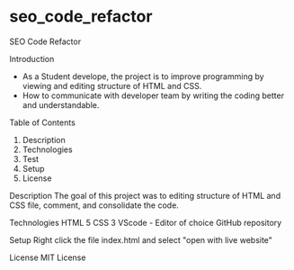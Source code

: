 # seo_code_refactor
SEO Code Refactor

Introduction
* As a Student develope, the project is to improve programming by viewing and editing structure of HTML and CSS.
* How to communicate with developer team by writing the coding better and understandable.  

Table of Contents
1.  Description
2.  Technologies
3.  Test
4.  Setup 
5.  License

Description
    The goal of this project was to editing structure of HTML and CSS file, comment, and consolidate the code.  

Technologies
    HTML 5
    CSS 3
    VScode - Editor of choice
    GitHub repository

Setup
    Right click the file index.html and select "open with live website"

License
    MIT License






